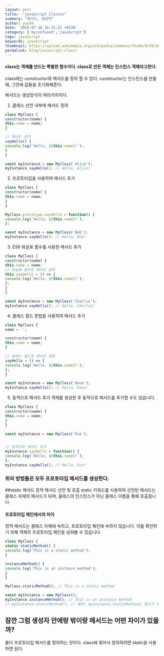 ```yaml
---
layout: post
title:  "javaScript Classes"
summary: "메서드, 생성자"
author: yoo94
date: '2024-07-18 16:35:23 +0530'
category: ['myconfused','javaScript']
tags: javaScript
keywords: javaScript
thumbnail: https://upload.wikimedia.org/wikipedia/commons/thumb/9/99/Unofficial_JavaScript_logo_2.svg/1200px-Unofficial_JavaScript_logo_2.svg.png
permalink: blog/javascript-class/
---
```


#### class는 객체를 만드는 특별한 함수이다. class로 만든 객체는 인스턴스 객체라고한다.

class에는 constructor와 메서드를 정의 할 수 있다.
constructor는 인스턴스를 만들 때, 그안에 값들을 초기화해준다.

메서드는 생성방식이 여러가지이다.

1. 클래스 선언 내부에 메서드 정의
```js
class MyClass {
constructor(name) {
this.name = name;
}

// 메서드 정의
sayHello() {
console.log(`Hello, ${this.name}!`);
}
}

const myInstance = new MyClass('Alice');
myInstance.sayHello(); // Hello, Alice!
```
2. 프로토타입을 사용하여 메서드 추가
```js
class MyClass {
constructor(name) {
this.name = name;
}
}

MyClass.prototype.sayHello = function() {
console.log(`Hello, ${this.name}!`);
};

const myInstance = new MyClass('Bob');
myInstance.sayHello(); // Hello, Bob!
```
3. ES6 화살표 함수를 사용한 메서드 추가
```js
class MyClass {
constructor(name) {
this.name = name;
// 화살표 함수로 메서드 정의
this.sayHello = () => {
console.log(`Hello, ${this.name}!`);
};
}
}

const myInstance = new MyClass('Charlie');
myInstance.sayHello(); // Hello, Charlie!
```
4. 클래스 필드 문법을 사용하여 메서드 추가
```js
class MyClass {
name = '';

constructor(name) {
this.name = name;
}

// 클래스 필드로 메서드 정의
sayHello = () => {
console.log(`Hello, ${this.name}!`);
};
}

const myInstance = new MyClass('Dave');
myInstance.sayHello(); // Hello, Dave!
```
5. 동적으로 메서드 추가
   객체를 생성한 후 동적으로 메서드를 추가할 수도 있습니다.

```js
class MyClass {
constructor(name) {
this.name = name;
}
}

const myInstance = new MyClass('Eve');


// 동적으로 메서드 추가
myInstance.sayHello = function() {
console.log(`Hello, ${this.name}!`);
};
myInstance.sayHello(); // Hello, Eve!
```
### 위의 방법들은 모두 프로토타입 메서드를 생성한다.

##static 메서드
정적 메서드 선언 및 호출
static 키워드를 사용하여 선언된 메서드는 클래스 자체의 메서드가 되며, 클래스의 인스턴스가 아닌 클래스 이름을 통해 호출됩니다

#### 프로토타입 체인에서의 차이
정적 메서드는 클래스 자체에 속하고, 프로토타입 체인에 속하지 않습니다. 이를 확인하기 위해 객체의 프로토타입 체인을 살펴볼 수 있습니다.

```js
class MyClass {
static staticMethod() {
console.log('This is a static method');
}

instanceMethod() {
console.log('This is an instance method');
}
}

MyClass.staticMethod(); // This is a static method

const myInstance = new MyClass();
myInstance.instanceMethod(); // This is an instance method
// myInstance.staticMethod(); // 에러: myInstance.staticMethod는 함수가 아닙니다.
```


## 잠깐 그럼 생성자 안에랑 밖이랑 메서드는 어떤 차이가 있을까?
둘다 프로토타입 메서드를 정의하는 것이다.
class에 묶어서 정의하려면 static을 사용하면 된다.

